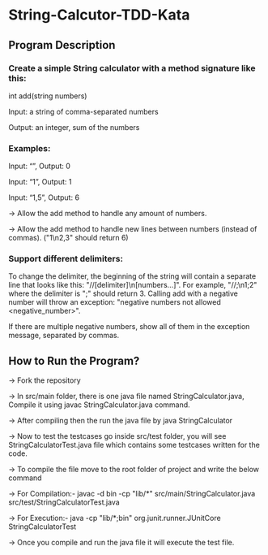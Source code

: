 # String-Calcutor-TDD-Kata

## Program Description

### Create a simple String calculator with a method signature like this:

int add(string numbers)

Input: a string of comma-separated numbers

Output: an integer, sum of the numbers

### Examples:

Input: “”, Output: 0

Input: “1”, Output: 1

Input: “1,5”, Output: 6

-> Allow the add method to handle any amount of numbers.

-> Allow the add method to handle new lines between numbers (instead of commas). ("1\n2,3" should return 6)

### Support different delimiters:

To change the delimiter, the beginning of the string will contain a separate line that looks like this: "//[delimiter]\n[numbers…]". For example, "//;\n1;2" where the delimiter is ";" should return 3.
Calling add with a negative number will throw an exception: "negative numbers not allowed <negative_number>".

If there are multiple negative numbers, show all of them in the exception message, separated by commas.

## How to Run the Program?

-> Fork the repository

-> In src/main folder, there is one java file named StringCalculator.java, Compile it using javac StringCalculator.java command.

-> After compiling then the run the java file by java StringCalculator

-> Now to test the testcases go inside src/test folder, you will see StringCalculatorTest.java file which contains some testcases written for the code.

-> To compile the file move to the root folder of project and write the below command

-> For Compilation:- javac -d bin -cp "lib/*" src/main/StringCalculator.java src/test/StringCalculatorTest.java

-> For Execution:- java -cp "lib/*;bin" org.junit.runner.JUnitCore StringCalculatorTest

-> Once you compile and run the java file it will execute the test file.
